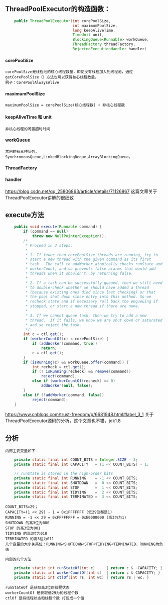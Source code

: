 ## ThreadPoolExecutor的构造函数：
```java
    public ThreadPoolExecutor(int corePoolSize,
                              int maximumPoolSize,
                              long keepAliveTime,
                              TimeUnit unit,
                              BlockingQueue<Runnable> workQueue,
                              ThreadFactory threadFactory,
                              RejectedExecutionHandler handler)
```
#### corePoolSize
    corePoolSize是线程池的核心线程数量，即使没有线程加入到线程池，通过getCorePoolSize（）方法也可以获得核心线程数量，  
    例子：CorePoolAlwaysAlive
    
#### maximumPoolSize
    maximumPoolSize = corePoolSize(核心线程数) + 非核心线程数
    
#### keepAliveTime 和 unit
    非核心线程的闲置超时时间
    
#### workQueue
    常用的有三种队列，SynchronousQueue,LinkedBlockingDeque,ArrayBlockingQueue。
    
#### ThreadFactory

#### handler


https://blog.csdn.net/qq_25806863/article/details/71126867 这篇文章关于ThreadPoolExecutor讲解的很细致

## execute方法
```java
    public void execute(Runnable command) {
        if (command == null)
            throw new NullPointerException();
        /*
         * Proceed in 3 steps:
         *
         * 1. If fewer than corePoolSize threads are running, try to
         * start a new thread with the given command as its first
         * task.  The call to addWorker atomically checks runState and
         * workerCount, and so prevents false alarms that would add
         * threads when it shouldn't, by returning false.
         *
         * 2. If a task can be successfully queued, then we still need
         * to double-check whether we should have added a thread
         * (because existing ones died since last checking) or that
         * the pool shut down since entry into this method. So we
         * recheck state and if necessary roll back the enqueuing if
         * stopped, or start a new thread if there are none.
         *
         * 3. If we cannot queue task, then we try to add a new
         * thread.  If it fails, we know we are shut down or saturated
         * and so reject the task.
         */
        int c = ctl.get();
        if (workerCountOf(c) < corePoolSize) {
            if (addWorker(command, true))
                return;
            c = ctl.get();
        }
        if (isRunning(c) && workQueue.offer(command)) {
            int recheck = ctl.get();
            if (! isRunning(recheck) && remove(command))
                reject(command);
            else if (workerCountOf(recheck) == 0)
                addWorker(null, false);
        }
        else if (!addWorker(command, false))
            reject(command);
    }
```    
https://www.cnblogs.com/trust-freedom/p/6681948.html#label_3_1 关于ThreadPoolExecutor源码的分析，这个文章也不错，jdk1.8

## 分析
    内部主要变量如下：
```java
    private static final int COUNT_BITS = Integer.SIZE - 3;
    private static final int CAPACITY   = (1 << COUNT_BITS) - 1;

    // runState is stored in the high-order bits
    private static final int RUNNING    = -1 << COUNT_BITS;
    private static final int SHUTDOWN   =  0 << COUNT_BITS;
    private static final int STOP       =  1 << COUNT_BITS;
    private static final int TIDYING    =  2 << COUNT_BITS;
    private static final int TERMINATED =  3 << COUNT_BITS;
```    
    COUNT_BITS=29；
    CAPACITY=(1 << 29) - 1 = 0x1FFFFFFF (低29位都是1)
    RUNNING = -1 << 29 = 0xFFFFFFFF = 0xE0000000 (高3为为1)
    SHUTDOWN 的高3位为000
    STOP 的高3位为001
    TIDYING 的高3位为010
    TERMINATED 的高3位为011
    几个变量的大小关系位：RUNNING<SHUTDOWN<STOP<TIDYING<TERMINATED，RUNNING为负值
    
    内部的几个方法
```java
    private static int runStateOf(int c)     { return c & ~CAPACITY; }
    private static int workerCountOf(int c)  { return c & CAPACITY; }
    private static int ctlOf(int rs, int wc) { return rs | wc; }
```    
    runStateOf 是获取高3位的线程状态
    workerCountOf 是获取低29为的线程个数
    ctlOf 是将线程状态和线程个数 打包成一个值
